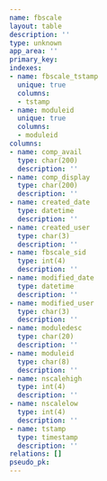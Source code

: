 ```yaml
---
name: fbscale
layout: table
description: ''
type: unknown
app_area: ''
primary_key: 
indexes:
- name: fbscale_tstamp
  unique: true
  columns:
  - tstamp
- name: moduleid
  unique: true
  columns:
  - moduleid
columns:
- name: comp_avail
  type: char(200)
  description: ''
- name: comp_display
  type: char(200)
  description: ''
- name: created_date
  type: datetime
  description: ''
- name: created_user
  type: char(3)
  description: ''
- name: fbscale_sid
  type: int(4)
  description: ''
- name: modified_date
  type: datetime
  description: ''
- name: modified_user
  type: char(3)
  description: ''
- name: moduledesc
  type: char(20)
  description: ''
- name: moduleid
  type: char(8)
  description: ''
- name: nscalehigh
  type: int(4)
  description: ''
- name: nscalelow
  type: int(4)
  description: ''
- name: tstamp
  type: timestamp
  description: ''
relations: []
pseudo_pk: 
---
```


